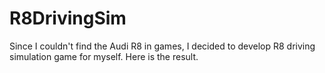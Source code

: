 # R8DrivingSim
Since I couldn't find the Audi R8 in games, I decided to develop R8 driving simulation game for myself. Here is the result.
